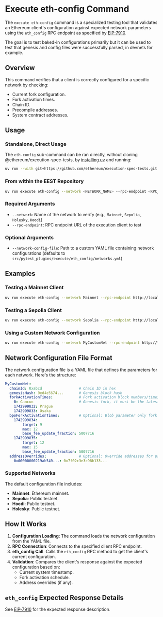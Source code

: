 # Execute eth-config Command

The `execute eth-config` command is a specialized testing tool that validates an Ethereum client's configuration against expected network parameters using the `eth_config` RPC endpoint as specified by [EIP-7910](https://eips.ethereum.org/EIPS/eip-7910).

The goal is to test baked-in configurations primarily but it can be used to test that genesis and config files were successfully parsed, in devnets for example.

## Overview

This command verifies that a client is correctly configured for a specific network by checking:

- Current fork configuration.
- Fork activation times.
- Chain ID.
- Precompile addresses.
- System contract addresses.

## Usage

### Standalone, Direct Usage

The `eth-config` sub-command can be ran directly, without cloning @ethereum/execution-spec-tests, by [installing uv](https://docs.astral.sh/uv/getting-started/installation/) and running:

```bash
uv run --with git+https://github.com/ethereum/execution-spec-tests.git execute eth-config --network Mainnet --rpc-endpoint http://<ETH_RPC_ENDPOINT>
```

### From within the EEST Repository

```bash
uv run execute eth-config --network <NETWORK_NAME> --rpc-endpoint <RPC_URL> [OPTIONS]
```

### Required Arguments

- `--network`: Name of the network to verify (e.g., `Mainnet`, `Sepolia`, `Holesky`, `Hoodi`)
- `--rpc-endpoint`: RPC endpoint URL of the execution client to test

### Optional Arguments

- `--network-config-file`: Path to a custom YAML file containing network configurations (defaults to `src/pytest_plugins/execute/eth_config/networks.yml`)

## Examples

### Testing a Mainnet Client

```bash
uv run execute eth-config --network Mainnet --rpc-endpoint http://localhost:8545
```

### Testing a Sepolia Client

```bash
uv run execute eth-config --network Sepolia --rpc-endpoint http://localhost:8545
```

### Using a Custom Network Configuration

```bash
uv run execute eth-config --network MyCustomNet --rpc-endpoint http://localhost:8545 --network-config-file ./my-networks.yml
```

## Network Configuration File Format

The network configuration file is a YAML file that defines the parameters for each network. Here's the structure:

```yaml
MyCustomNet:
  chainId: 0xabcd                 # Chain ID in hex
  genesisHash: 0xd4e5674...       # Genesis block hash
  forkActivationTimes:            # Fork activation block numbers/times
    0: Cancun                     # Genesis fork, it must be the latest fork activated in the genesis
    1742999832: Prague
    1742999833: Osaka
  bpoForkActivationTimes:         # Optional: Blob parameter only fork definitions
    1742999834:
        target: 9
        max: 12
        base_fee_update_fraction: 5007716
    1742999835:
        target: 12
        max: 15
        base_fee_update_fraction: 5007716
  addressOverrides:               # Optional: Override addresses for precompiles/contracts
    0x00000000219ab540...: 0x7f02c3e3c98b133...
```

### Supported Networks

The default configuration file includes:

- **Mainnet**: Ethereum mainnet.
- **Sepolia**: Public testnet.
- **Hoodi**: Public testnet.
- **Holesky**: Public testnet.

## How It Works

1. **Configuration Loading**: The command loads the network configuration from the YAML file.
2. **RPC Connection**: Connects to the specified client RPC endpoint.
3. **eth_config Call**: Calls the `eth_config` RPC method to get the client's current configuration.
4. **Validation**: Compares the client's response against the expected configuration based on:
   - Current system timestamp.
   - Fork activation schedule.
   - Address overrides (if any).

## `eth_config` Expected Response Details

See [EIP-7910](https://eips.ethereum.org/EIPS/eip-7910) for the expected response description.
